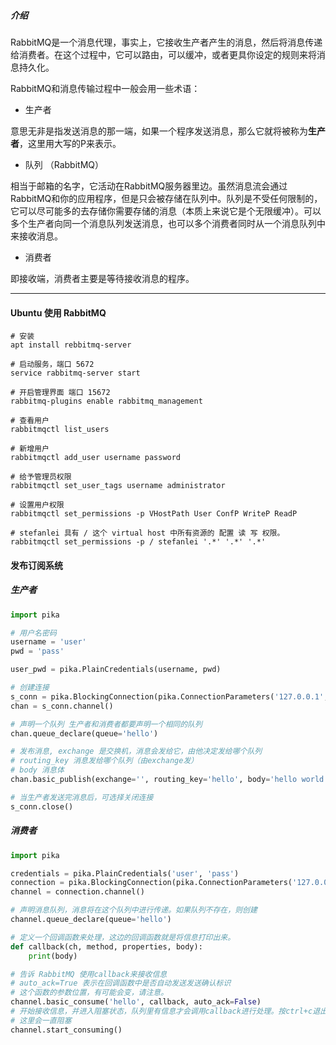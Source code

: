 ##### 介绍

RabbitMQ是一个消息代理，事实上，它接收生产者产生的消息，然后将消息传递给消费者。在这个过程中，它可以路由，可以缓冲，或者更具你设定的规则来将消息持久化。

RabbitMQ和消息传输过程中一般会用一些术语：

- 生产者

意思无非是指发送消息的那一端，如果一个程序发送消息，那么它就将被称为**生产者**，这里用大写的P来表示。

- 队列 （RabbitMQ）

相当于邮箱的名字，它活动在RabbitMQ服务器里边。虽然消息流会通过RabbitMQ和你的应用程序，但是只会被存储在队列中。队列是不受任何限制的，它可以尽可能多的去存储你需要存储的消息（本质上来说它是个无限缓冲）。可以多个生产者向同一个消息队列发送消息，也可以多个消费者同时从一个消息队列中来接收消息。

- 消费者

即接收端，消费者主要是等待接收消息的程序。

---

#### Ubuntu 使用 RabbitMQ

```shell
# 安装
apt install rebbitmq-server

# 启动服务，端口 5672
service rabbitmq-server start

# 开启管理界面 端口 15672
rabbitmq-plugins enable rabbitmq_management

# 查看用户
rabbitmqctl list_users

# 新增用户
rabbitmqctl add_user username password

# 给予管理员权限
rabbitmqctl set_user_tags username administrator

# 设置用户权限
rabbitmqctl set_permissions -p VHostPath User ConfP WriteP ReadP 

# stefanlei 具有 / 这个 virtual host 中所有资源的 配置 读 写 权限。
rabbitmqctl set_permissions -p / stefanlei '.*' '.*' '.*' 

```



#### 发布订阅系统

##### 生产者

```python
import pika

# 用户名密码
username = 'user'
pwd = 'pass'

user_pwd = pika.PlainCredentials(username, pwd)

# 创建连接
s_conn = pika.BlockingConnection(pika.ConnectionParameters('127.0.0.1', credentials=user_pwd))
chan = s_conn.channel()

# 声明一个队列 生产者和消费者都要声明一个相同的队列
chan.queue_declare(queue='hello')

# 发布消息, exchange 是交换机，消息会发给它，由他决定发给哪个队列
# routing_key 消息发给哪个队列（由exchange发）
# body 消息体
chan.basic_publish(exchange='', routing_key='hello', body='hello world')

# 当生产者发送完消息后，可选择关闭连接
s_conn.close()

```

##### 消费者

```python
import pika

credentials = pika.PlainCredentials('user', 'pass')
connection = pika.BlockingConnection(pika.ConnectionParameters('127.0.0.1', 5672, '/', credentials))
channel = connection.channel()

# 声明消息队列，消息将在这个队列中进行传递。如果队列不存在，则创建
channel.queue_declare(queue='hello')

# 定义一个回调函数来处理，这边的回调函数就是将信息打印出来。
def callback(ch, method, properties, body):
    print(body)

# 告诉 RabbitMQ 使用callback来接收信息
# auto_ack=True 表示在回调函数中是否自动发送发送确认标识
# 这个函数的参数位置，有可能会变，请注意。
channel.basic_consume('hello', callback, auto_ack=False)
# 开始接收信息，并进入阻塞状态，队列里有信息才会调用callback进行处理。按ctrl+c退出。
# 这里会一直阻塞
channel.start_consuming()

```

